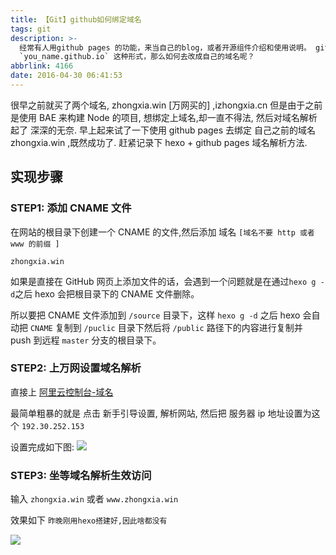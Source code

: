 ```yaml
---
title: 【Git】github如何绑定域名
tags: git
description: >-
  经常有人用github pages 的功能，来当自己的blog，或者开源组件介绍和使用说明。 github  pages 默认的地址是
  `you_name.github.io` 这种形式，那么如何去改成自己的域名呢？
abbrlink: 4166
date: 2016-04-30 06:41:53
---
```


很早之前就买了两个域名, zhongxia.win [万网买的] ,izhongxia.cn 但是由于之前是使用 BAE 来构建 Node 的项目, 想绑定上域名,却一直不得法, 然后对域名解析 起了 深深的无奈.
早上起来试了一下使用 github pages 去绑定 自己之前的域名 zhongxia.win ,既然成功了. 赶紧记录下 hexo + github pages 域名解析方法.

## <!--more-->

## 实现步骤

### STEP1: 添加 CNAME 文件

在网站的根目录下创建一个 CNAME 的文件,然后添加 域名 `[域名不要 http 或者 www 的前缀 ]`

```
zhongxia.win
```

如果是直接在 GitHub 网页上添加文件的话，会遇到一个问题就是在通过`hexo g -d`之后 hexo 会把根目录下的 CNAME 文件删除。

所以要把 CNAME 文件添加到 `/source` 目录下，这样 `hexo g -d` 之后 hexo 会自动把 `CNAME` 复制到 `/puclic` 目录下然后将 `/public` 路径下的内容进行复制并 push 到远程 `master` 分支的根目录下。

### STEP2: 上万网设置域名解析

直接上 [阿里云控制台-域名](https://dc.aliyun.com/tcparse/dns.htm?init=false&dtoken=ugM-vg1OlBao1QhoL)

最简单粗暴的就是 点击 新手引导设置, 解析网站, 然后把 服务器 ip 地址设置为这个 `192.30.252.153`

设置完成如下图:
![](/uploads/github-hexo-yuming.png)

### STEP3: 坐等域名解析生效访问

输入 `zhongxia.win` 或者 `www.zhongxia.win`

效果如下 `昨晚刚用hexo搭建好,因此啥都没有`

![](/uploads/QQ20160430-0.png)
